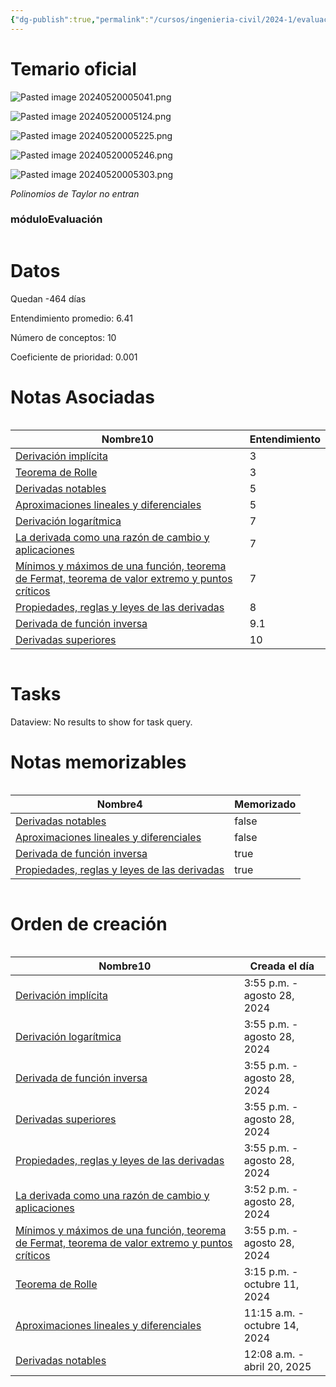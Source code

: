 ```yaml
---
{"dg-publish":true,"permalink":"/cursos/ingenieria-civil/2024-1/evaluaciones/calculo-i/i2-mat-1610/","tags":["evaluación"]}
---
```


# Temario oficial

![Pasted image 20240520005041.png](/img/user/Cursos/Ingenier%C3%ADa%20Civil/2024-1/Evaluaciones/C%C3%A1lculo%20I/attachments/Pasted%20image%2020240520005041.png)

![Pasted image 20240520005124.png](/img/user/Cursos/Ingenier%C3%ADa%20Civil/2024-1/Evaluaciones/C%C3%A1lculo%20I/attachments/Pasted%20image%2020240520005124.png)

![Pasted image 20240520005225.png](/img/user/Cursos/Ingenier%C3%ADa%20Civil/2024-1/Evaluaciones/C%C3%A1lculo%20I/attachments/Pasted%20image%2020240520005225.png)

![Pasted image 20240520005246.png](/img/user/Cursos/Ingenier%C3%ADa%20Civil/2024-1/Evaluaciones/C%C3%A1lculo%20I/attachments/Pasted%20image%2020240520005246.png)

![Pasted image 20240520005303.png](/img/user/Cursos/Ingenier%C3%ADa%20Civil/2024-1/Evaluaciones/C%C3%A1lculo%20I/attachments/Pasted%20image%2020240520005303.png)

*Polinomios de Taylor no entran*

<h3><span>móduloEvaluación</span></h3><p><span><div class="block-language-dataviewjs node-insert-event" style="overflow-x: auto;"><h1 dir="auto"><span>Datos</span></h1><p dir="auto"><span>Quedan -464 días</span></p><p dir="auto"><span>Entendimiento promedio: 6.41</span></p><p dir="auto"><span>Número de conceptos: 10</span></p><p dir="auto"><span>Coeficiente de prioridad: 0.001</span></p><h1 dir="auto"><span>Notas Asociadas</span></h1><div dir="auto" style="overflow-x: auto;"><table class="dataview table-view-table"><thead class="table-view-thead"><tr class="table-view-tr-header"><th class="table-view-th" dir="auto"><span>Nombre</span><span class="dataview small-text">10</span></th><th class="table-view-th" dir="auto"><span>Entendimiento</span></th></tr></thead><tbody class="table-view-tbody"><tr><td dir="auto"><span><a data-tooltip-position="top" aria-label="Cursos/Ingeniería Civil/2024-1/Cálculo I/2 La derivada/Derivación implícita.md" data-href="Cursos/Ingeniería Civil/2024-1/Cálculo I/2 La derivada/Derivación implícita.md" href="Cursos/Ingeniería Civil/2024-1/Cálculo I/2 La derivada/Derivación implícita.md" class="original-internal-link" target="_blank" rel="noopener nofollow" style="display: none;">Derivación implícita</a><a data-tooltip-position="top" aria-label="Cursos/Ingeniería Civil/2024-1/Cálculo I/2 La derivada/Derivación implícita.md" data-href="Cursos/Ingeniería Civil/2024-1/Cálculo I/2 La derivada/Derivación implícita.md" href="Cursos/Ingeniería Civil/2024-1/Cálculo I/2 La derivada/Derivación implícita.md" class="internal-link mathLink-internal-link" target="_blank" rel="noopener nofollow">Derivación implícita</a></span></td><td dir="auto"><span>3</span></td></tr><tr><td dir="auto"><span><a data-tooltip-position="top" aria-label="Cursos/Ingeniería Civil/2024-1/Cálculo I/3 Aplicaciones de la Derivada/Teorema de Rolle.md" data-href="Cursos/Ingeniería Civil/2024-1/Cálculo I/3 Aplicaciones de la Derivada/Teorema de Rolle.md" href="Cursos/Ingeniería Civil/2024-1/Cálculo I/3 Aplicaciones de la Derivada/Teorema de Rolle.md" class="original-internal-link" target="_blank" rel="noopener nofollow" style="display: none;">Teorema de Rolle</a><a data-tooltip-position="top" aria-label="Cursos/Ingeniería Civil/2024-1/Cálculo I/3 Aplicaciones de la Derivada/Teorema de Rolle.md" data-href="Cursos/Ingeniería Civil/2024-1/Cálculo I/3 Aplicaciones de la Derivada/Teorema de Rolle.md" href="Cursos/Ingeniería Civil/2024-1/Cálculo I/3 Aplicaciones de la Derivada/Teorema de Rolle.md" class="internal-link mathLink-internal-link" target="_blank" rel="noopener nofollow">Teorema de Rolle</a></span></td><td dir="auto"><span>3</span></td></tr><tr><td dir="auto"><span><a data-tooltip-position="top" aria-label="Cursos/Ingeniería Civil/2024-1/Cálculo I/2 La derivada/Derivadas notables.md" data-href="Cursos/Ingeniería Civil/2024-1/Cálculo I/2 La derivada/Derivadas notables.md" href="Cursos/Ingeniería Civil/2024-1/Cálculo I/2 La derivada/Derivadas notables.md" class="original-internal-link" target="_blank" rel="noopener nofollow" style="display: none;">Derivadas notables</a><a data-tooltip-position="top" aria-label="Cursos/Ingeniería Civil/2024-1/Cálculo I/2 La derivada/Derivadas notables.md" data-href="Cursos/Ingeniería Civil/2024-1/Cálculo I/2 La derivada/Derivadas notables.md" href="Cursos/Ingeniería Civil/2024-1/Cálculo I/2 La derivada/Derivadas notables.md" class="internal-link mathLink-internal-link" target="_blank" rel="noopener nofollow">Derivadas notables</a></span></td><td dir="auto"><span>5</span></td></tr><tr><td dir="auto"><span><a data-tooltip-position="top" aria-label="Cursos/Ingeniería Civil/2024-1/Cálculo I/3 Aplicaciones de la Derivada/Aproximaciones lineales y diferenciales.md" data-href="Cursos/Ingeniería Civil/2024-1/Cálculo I/3 Aplicaciones de la Derivada/Aproximaciones lineales y diferenciales.md" href="Cursos/Ingeniería Civil/2024-1/Cálculo I/3 Aplicaciones de la Derivada/Aproximaciones lineales y diferenciales.md" class="original-internal-link" target="_blank" rel="noopener nofollow" style="display: none;">Aproximaciones lineales y diferenciales</a><a data-tooltip-position="top" aria-label="Cursos/Ingeniería Civil/2024-1/Cálculo I/3 Aplicaciones de la Derivada/Aproximaciones lineales y diferenciales.md" data-href="Cursos/Ingeniería Civil/2024-1/Cálculo I/3 Aplicaciones de la Derivada/Aproximaciones lineales y diferenciales.md" href="Cursos/Ingeniería Civil/2024-1/Cálculo I/3 Aplicaciones de la Derivada/Aproximaciones lineales y diferenciales.md" class="internal-link mathLink-internal-link" target="_blank" rel="noopener nofollow">Aproximaciones lineales y diferenciales</a></span></td><td dir="auto"><span>5</span></td></tr><tr><td dir="auto"><span><a data-tooltip-position="top" aria-label="Cursos/Ingeniería Civil/2024-1/Cálculo I/2 La derivada/Derivación logarítmica.md" data-href="Cursos/Ingeniería Civil/2024-1/Cálculo I/2 La derivada/Derivación logarítmica.md" href="Cursos/Ingeniería Civil/2024-1/Cálculo I/2 La derivada/Derivación logarítmica.md" class="original-internal-link" target="_blank" rel="noopener nofollow" style="display: none;">Derivación logarítmica</a><a data-tooltip-position="top" aria-label="Cursos/Ingeniería Civil/2024-1/Cálculo I/2 La derivada/Derivación logarítmica.md" data-href="Cursos/Ingeniería Civil/2024-1/Cálculo I/2 La derivada/Derivación logarítmica.md" href="Cursos/Ingeniería Civil/2024-1/Cálculo I/2 La derivada/Derivación logarítmica.md" class="internal-link mathLink-internal-link" target="_blank" rel="noopener nofollow">Derivación logarítmica</a></span></td><td dir="auto"><span>7</span></td></tr><tr><td dir="auto"><span><a data-tooltip-position="top" aria-label="Cursos/Ingeniería Civil/2024-1/Cálculo I/3 Aplicaciones de la Derivada/La derivada como una razón de cambio y aplicaciones.md" data-href="Cursos/Ingeniería Civil/2024-1/Cálculo I/3 Aplicaciones de la Derivada/La derivada como una razón de cambio y aplicaciones.md" href="Cursos/Ingeniería Civil/2024-1/Cálculo I/3 Aplicaciones de la Derivada/La derivada como una razón de cambio y aplicaciones.md" class="original-internal-link" target="_blank" rel="noopener nofollow" style="display: none;">La derivada como una razón de cambio y aplicaciones</a><a data-tooltip-position="top" aria-label="Cursos/Ingeniería Civil/2024-1/Cálculo I/3 Aplicaciones de la Derivada/La derivada como una razón de cambio y aplicaciones.md" data-href="Cursos/Ingeniería Civil/2024-1/Cálculo I/3 Aplicaciones de la Derivada/La derivada como una razón de cambio y aplicaciones.md" href="Cursos/Ingeniería Civil/2024-1/Cálculo I/3 Aplicaciones de la Derivada/La derivada como una razón de cambio y aplicaciones.md" class="internal-link mathLink-internal-link" target="_blank" rel="noopener nofollow">La derivada como una razón de cambio y aplicaciones</a></span></td><td dir="auto"><span>7</span></td></tr><tr><td dir="auto"><span><a data-tooltip-position="top" aria-label="Cursos/Ingeniería Civil/2024-1/Cálculo I/3 Aplicaciones de la Derivada/Mínimos y máximos de una función, teorema de Fermat, teorema de valor extremo y puntos críticos.md" data-href="Cursos/Ingeniería Civil/2024-1/Cálculo I/3 Aplicaciones de la Derivada/Mínimos y máximos de una función, teorema de Fermat, teorema de valor extremo y puntos críticos.md" href="Cursos/Ingeniería Civil/2024-1/Cálculo I/3 Aplicaciones de la Derivada/Mínimos y máximos de una función, teorema de Fermat, teorema de valor extremo y puntos críticos.md" class="original-internal-link" target="_blank" rel="noopener nofollow" style="display: none;">Mínimos y máximos de una función, teorema de Fermat, teorema de valor extremo y puntos críticos</a><a data-tooltip-position="top" aria-label="Cursos/Ingeniería Civil/2024-1/Cálculo I/3 Aplicaciones de la Derivada/Mínimos y máximos de una función, teorema de Fermat, teorema de valor extremo y puntos críticos.md" data-href="Cursos/Ingeniería Civil/2024-1/Cálculo I/3 Aplicaciones de la Derivada/Mínimos y máximos de una función, teorema de Fermat, teorema de valor extremo y puntos críticos.md" href="Cursos/Ingeniería Civil/2024-1/Cálculo I/3 Aplicaciones de la Derivada/Mínimos y máximos de una función, teorema de Fermat, teorema de valor extremo y puntos críticos.md" class="internal-link mathLink-internal-link" target="_blank" rel="noopener nofollow">Mínimos y máximos de una función, teorema de Fermat, teorema de valor extremo y puntos críticos</a></span></td><td dir="auto"><span>7</span></td></tr><tr><td dir="auto"><span><a data-tooltip-position="top" aria-label="Cursos/Ingeniería Civil/2024-1/Cálculo I/2 La derivada/Propiedades, reglas y leyes de las derivadas.md" data-href="Cursos/Ingeniería Civil/2024-1/Cálculo I/2 La derivada/Propiedades, reglas y leyes de las derivadas.md" href="Cursos/Ingeniería Civil/2024-1/Cálculo I/2 La derivada/Propiedades, reglas y leyes de las derivadas.md" class="original-internal-link" target="_blank" rel="noopener nofollow" style="display: none;">Propiedades, reglas y leyes de las derivadas</a><a data-tooltip-position="top" aria-label="Cursos/Ingeniería Civil/2024-1/Cálculo I/2 La derivada/Propiedades, reglas y leyes de las derivadas.md" data-href="Cursos/Ingeniería Civil/2024-1/Cálculo I/2 La derivada/Propiedades, reglas y leyes de las derivadas.md" href="Cursos/Ingeniería Civil/2024-1/Cálculo I/2 La derivada/Propiedades, reglas y leyes de las derivadas.md" class="internal-link mathLink-internal-link" target="_blank" rel="noopener nofollow">Propiedades, reglas y leyes de las derivadas</a></span></td><td dir="auto"><span>8</span></td></tr><tr><td dir="auto"><span><a data-tooltip-position="top" aria-label="Cursos/Ingeniería Civil/2024-1/Cálculo I/2 La derivada/Derivada de función inversa.md" data-href="Cursos/Ingeniería Civil/2024-1/Cálculo I/2 La derivada/Derivada de función inversa.md" href="Cursos/Ingeniería Civil/2024-1/Cálculo I/2 La derivada/Derivada de función inversa.md" class="original-internal-link" target="_blank" rel="noopener nofollow" style="display: none;">Derivada de función inversa</a><a data-tooltip-position="top" aria-label="Cursos/Ingeniería Civil/2024-1/Cálculo I/2 La derivada/Derivada de función inversa.md" data-href="Cursos/Ingeniería Civil/2024-1/Cálculo I/2 La derivada/Derivada de función inversa.md" href="Cursos/Ingeniería Civil/2024-1/Cálculo I/2 La derivada/Derivada de función inversa.md" class="internal-link mathLink-internal-link" target="_blank" rel="noopener nofollow">Derivada de función inversa</a></span></td><td dir="auto"><span>9.1</span></td></tr><tr><td dir="auto"><span><a data-tooltip-position="top" aria-label="Cursos/Ingeniería Civil/2024-1/Cálculo I/2 La derivada/Derivadas superiores.md" data-href="Cursos/Ingeniería Civil/2024-1/Cálculo I/2 La derivada/Derivadas superiores.md" href="Cursos/Ingeniería Civil/2024-1/Cálculo I/2 La derivada/Derivadas superiores.md" class="original-internal-link" target="_blank" rel="noopener nofollow" style="display: none;">Derivadas superiores</a><a data-tooltip-position="top" aria-label="Cursos/Ingeniería Civil/2024-1/Cálculo I/2 La derivada/Derivadas superiores.md" data-href="Cursos/Ingeniería Civil/2024-1/Cálculo I/2 La derivada/Derivadas superiores.md" href="Cursos/Ingeniería Civil/2024-1/Cálculo I/2 La derivada/Derivadas superiores.md" class="internal-link mathLink-internal-link" target="_blank" rel="noopener nofollow">Derivadas superiores</a></span></td><td dir="auto"><span>10</span></td></tr></tbody></table></div><h1 dir="auto"><span>Tasks</span></h1><div><div class="dataview dataview-error-box"><p class="dataview dataview-error-message" dir="auto">Dataview: No results to show for task query.</p></div></div><h1 dir="auto"><span>Notas memorizables</span></h1><div dir="auto" style="overflow-x: auto;"><table class="dataview table-view-table"><thead class="table-view-thead"><tr class="table-view-tr-header"><th class="table-view-th" dir="auto"><span>Nombre</span><span class="dataview small-text">4</span></th><th class="table-view-th" dir="auto"><span>Memorizado</span></th></tr></thead><tbody class="table-view-tbody"><tr><td dir="auto"><span><a data-tooltip-position="top" aria-label="Cursos/Ingeniería Civil/2024-1/Cálculo I/2 La derivada/Derivadas notables.md" data-href="Cursos/Ingeniería Civil/2024-1/Cálculo I/2 La derivada/Derivadas notables.md" href="Cursos/Ingeniería Civil/2024-1/Cálculo I/2 La derivada/Derivadas notables.md" class="original-internal-link" target="_blank" rel="noopener nofollow" style="display: none;">Derivadas notables</a><a data-tooltip-position="top" aria-label="Cursos/Ingeniería Civil/2024-1/Cálculo I/2 La derivada/Derivadas notables.md" data-href="Cursos/Ingeniería Civil/2024-1/Cálculo I/2 La derivada/Derivadas notables.md" href="Cursos/Ingeniería Civil/2024-1/Cálculo I/2 La derivada/Derivadas notables.md" class="internal-link mathLink-internal-link" target="_blank" rel="noopener nofollow">Derivadas notables</a></span></td><td dir="ltr">false</td></tr><tr><td dir="auto"><span><a data-tooltip-position="top" aria-label="Cursos/Ingeniería Civil/2024-1/Cálculo I/3 Aplicaciones de la Derivada/Aproximaciones lineales y diferenciales.md" data-href="Cursos/Ingeniería Civil/2024-1/Cálculo I/3 Aplicaciones de la Derivada/Aproximaciones lineales y diferenciales.md" href="Cursos/Ingeniería Civil/2024-1/Cálculo I/3 Aplicaciones de la Derivada/Aproximaciones lineales y diferenciales.md" class="original-internal-link" target="_blank" rel="noopener nofollow" style="display: none;">Aproximaciones lineales y diferenciales</a><a data-tooltip-position="top" aria-label="Cursos/Ingeniería Civil/2024-1/Cálculo I/3 Aplicaciones de la Derivada/Aproximaciones lineales y diferenciales.md" data-href="Cursos/Ingeniería Civil/2024-1/Cálculo I/3 Aplicaciones de la Derivada/Aproximaciones lineales y diferenciales.md" href="Cursos/Ingeniería Civil/2024-1/Cálculo I/3 Aplicaciones de la Derivada/Aproximaciones lineales y diferenciales.md" class="internal-link mathLink-internal-link" target="_blank" rel="noopener nofollow">Aproximaciones lineales y diferenciales</a></span></td><td dir="ltr">false</td></tr><tr><td dir="auto"><span><a data-tooltip-position="top" aria-label="Cursos/Ingeniería Civil/2024-1/Cálculo I/2 La derivada/Derivada de función inversa.md" data-href="Cursos/Ingeniería Civil/2024-1/Cálculo I/2 La derivada/Derivada de función inversa.md" href="Cursos/Ingeniería Civil/2024-1/Cálculo I/2 La derivada/Derivada de función inversa.md" class="original-internal-link" target="_blank" rel="noopener nofollow" style="display: none;">Derivada de función inversa</a><a data-tooltip-position="top" aria-label="Cursos/Ingeniería Civil/2024-1/Cálculo I/2 La derivada/Derivada de función inversa.md" data-href="Cursos/Ingeniería Civil/2024-1/Cálculo I/2 La derivada/Derivada de función inversa.md" href="Cursos/Ingeniería Civil/2024-1/Cálculo I/2 La derivada/Derivada de función inversa.md" class="internal-link mathLink-internal-link" target="_blank" rel="noopener nofollow">Derivada de función inversa</a></span></td><td dir="ltr">true</td></tr><tr><td dir="auto"><span><a data-tooltip-position="top" aria-label="Cursos/Ingeniería Civil/2024-1/Cálculo I/2 La derivada/Propiedades, reglas y leyes de las derivadas.md" data-href="Cursos/Ingeniería Civil/2024-1/Cálculo I/2 La derivada/Propiedades, reglas y leyes de las derivadas.md" href="Cursos/Ingeniería Civil/2024-1/Cálculo I/2 La derivada/Propiedades, reglas y leyes de las derivadas.md" class="original-internal-link" target="_blank" rel="noopener nofollow" style="display: none;">Propiedades, reglas y leyes de las derivadas</a><a data-tooltip-position="top" aria-label="Cursos/Ingeniería Civil/2024-1/Cálculo I/2 La derivada/Propiedades, reglas y leyes de las derivadas.md" data-href="Cursos/Ingeniería Civil/2024-1/Cálculo I/2 La derivada/Propiedades, reglas y leyes de las derivadas.md" href="Cursos/Ingeniería Civil/2024-1/Cálculo I/2 La derivada/Propiedades, reglas y leyes de las derivadas.md" class="internal-link mathLink-internal-link" target="_blank" rel="noopener nofollow">Propiedades, reglas y leyes de las derivadas</a></span></td><td dir="ltr">true</td></tr></tbody></table></div><h1 dir="auto"><span>Orden de creación</span></h1><div dir="auto" style="overflow-x: auto;"><table class="dataview table-view-table"><thead class="table-view-thead"><tr class="table-view-tr-header"><th class="table-view-th" dir="auto"><span>Nombre</span><span class="dataview small-text">10</span></th><th class="table-view-th" dir="auto"><span>Creada el día</span></th></tr></thead><tbody class="table-view-tbody"><tr><td dir="auto"><span><a data-tooltip-position="top" aria-label="Cursos/Ingeniería Civil/2024-1/Cálculo I/2 La derivada/Derivación implícita.md" data-href="Cursos/Ingeniería Civil/2024-1/Cálculo I/2 La derivada/Derivación implícita.md" href="Cursos/Ingeniería Civil/2024-1/Cálculo I/2 La derivada/Derivación implícita.md" class="original-internal-link" target="_blank" rel="noopener nofollow" style="display: none;">Derivación implícita</a><a data-tooltip-position="top" aria-label="Cursos/Ingeniería Civil/2024-1/Cálculo I/2 La derivada/Derivación implícita.md" data-href="Cursos/Ingeniería Civil/2024-1/Cálculo I/2 La derivada/Derivación implícita.md" href="Cursos/Ingeniería Civil/2024-1/Cálculo I/2 La derivada/Derivación implícita.md" class="internal-link mathLink-internal-link" target="_blank" rel="noopener nofollow">Derivación implícita</a></span></td><td dir="ltr">3:55 p.m. - agosto 28, 2024</td></tr><tr><td dir="auto"><span><a data-tooltip-position="top" aria-label="Cursos/Ingeniería Civil/2024-1/Cálculo I/2 La derivada/Derivación logarítmica.md" data-href="Cursos/Ingeniería Civil/2024-1/Cálculo I/2 La derivada/Derivación logarítmica.md" href="Cursos/Ingeniería Civil/2024-1/Cálculo I/2 La derivada/Derivación logarítmica.md" class="original-internal-link" target="_blank" rel="noopener nofollow" style="display: none;">Derivación logarítmica</a><a data-tooltip-position="top" aria-label="Cursos/Ingeniería Civil/2024-1/Cálculo I/2 La derivada/Derivación logarítmica.md" data-href="Cursos/Ingeniería Civil/2024-1/Cálculo I/2 La derivada/Derivación logarítmica.md" href="Cursos/Ingeniería Civil/2024-1/Cálculo I/2 La derivada/Derivación logarítmica.md" class="internal-link mathLink-internal-link" target="_blank" rel="noopener nofollow">Derivación logarítmica</a></span></td><td dir="ltr">3:55 p.m. - agosto 28, 2024</td></tr><tr><td dir="auto"><span><a data-tooltip-position="top" aria-label="Cursos/Ingeniería Civil/2024-1/Cálculo I/2 La derivada/Derivada de función inversa.md" data-href="Cursos/Ingeniería Civil/2024-1/Cálculo I/2 La derivada/Derivada de función inversa.md" href="Cursos/Ingeniería Civil/2024-1/Cálculo I/2 La derivada/Derivada de función inversa.md" class="original-internal-link" target="_blank" rel="noopener nofollow" style="display: none;">Derivada de función inversa</a><a data-tooltip-position="top" aria-label="Cursos/Ingeniería Civil/2024-1/Cálculo I/2 La derivada/Derivada de función inversa.md" data-href="Cursos/Ingeniería Civil/2024-1/Cálculo I/2 La derivada/Derivada de función inversa.md" href="Cursos/Ingeniería Civil/2024-1/Cálculo I/2 La derivada/Derivada de función inversa.md" class="internal-link mathLink-internal-link" target="_blank" rel="noopener nofollow">Derivada de función inversa</a></span></td><td dir="ltr">3:55 p.m. - agosto 28, 2024</td></tr><tr><td dir="auto"><span><a data-tooltip-position="top" aria-label="Cursos/Ingeniería Civil/2024-1/Cálculo I/2 La derivada/Derivadas superiores.md" data-href="Cursos/Ingeniería Civil/2024-1/Cálculo I/2 La derivada/Derivadas superiores.md" href="Cursos/Ingeniería Civil/2024-1/Cálculo I/2 La derivada/Derivadas superiores.md" class="original-internal-link" target="_blank" rel="noopener nofollow" style="display: none;">Derivadas superiores</a><a data-tooltip-position="top" aria-label="Cursos/Ingeniería Civil/2024-1/Cálculo I/2 La derivada/Derivadas superiores.md" data-href="Cursos/Ingeniería Civil/2024-1/Cálculo I/2 La derivada/Derivadas superiores.md" href="Cursos/Ingeniería Civil/2024-1/Cálculo I/2 La derivada/Derivadas superiores.md" class="internal-link mathLink-internal-link" target="_blank" rel="noopener nofollow">Derivadas superiores</a></span></td><td dir="ltr">3:55 p.m. - agosto 28, 2024</td></tr><tr><td dir="auto"><span><a data-tooltip-position="top" aria-label="Cursos/Ingeniería Civil/2024-1/Cálculo I/2 La derivada/Propiedades, reglas y leyes de las derivadas.md" data-href="Cursos/Ingeniería Civil/2024-1/Cálculo I/2 La derivada/Propiedades, reglas y leyes de las derivadas.md" href="Cursos/Ingeniería Civil/2024-1/Cálculo I/2 La derivada/Propiedades, reglas y leyes de las derivadas.md" class="original-internal-link" target="_blank" rel="noopener nofollow" style="display: none;">Propiedades, reglas y leyes de las derivadas</a><a data-tooltip-position="top" aria-label="Cursos/Ingeniería Civil/2024-1/Cálculo I/2 La derivada/Propiedades, reglas y leyes de las derivadas.md" data-href="Cursos/Ingeniería Civil/2024-1/Cálculo I/2 La derivada/Propiedades, reglas y leyes de las derivadas.md" href="Cursos/Ingeniería Civil/2024-1/Cálculo I/2 La derivada/Propiedades, reglas y leyes de las derivadas.md" class="internal-link mathLink-internal-link" target="_blank" rel="noopener nofollow">Propiedades, reglas y leyes de las derivadas</a></span></td><td dir="ltr">3:55 p.m. - agosto 28, 2024</td></tr><tr><td dir="auto"><span><a data-tooltip-position="top" aria-label="Cursos/Ingeniería Civil/2024-1/Cálculo I/3 Aplicaciones de la Derivada/La derivada como una razón de cambio y aplicaciones.md" data-href="Cursos/Ingeniería Civil/2024-1/Cálculo I/3 Aplicaciones de la Derivada/La derivada como una razón de cambio y aplicaciones.md" href="Cursos/Ingeniería Civil/2024-1/Cálculo I/3 Aplicaciones de la Derivada/La derivada como una razón de cambio y aplicaciones.md" class="original-internal-link" target="_blank" rel="noopener nofollow" style="display: none;">La derivada como una razón de cambio y aplicaciones</a><a data-tooltip-position="top" aria-label="Cursos/Ingeniería Civil/2024-1/Cálculo I/3 Aplicaciones de la Derivada/La derivada como una razón de cambio y aplicaciones.md" data-href="Cursos/Ingeniería Civil/2024-1/Cálculo I/3 Aplicaciones de la Derivada/La derivada como una razón de cambio y aplicaciones.md" href="Cursos/Ingeniería Civil/2024-1/Cálculo I/3 Aplicaciones de la Derivada/La derivada como una razón de cambio y aplicaciones.md" class="internal-link mathLink-internal-link" target="_blank" rel="noopener nofollow">La derivada como una razón de cambio y aplicaciones</a></span></td><td dir="ltr">3:52 p.m. - agosto 28, 2024</td></tr><tr><td dir="auto"><span><a data-tooltip-position="top" aria-label="Cursos/Ingeniería Civil/2024-1/Cálculo I/3 Aplicaciones de la Derivada/Mínimos y máximos de una función, teorema de Fermat, teorema de valor extremo y puntos críticos.md" data-href="Cursos/Ingeniería Civil/2024-1/Cálculo I/3 Aplicaciones de la Derivada/Mínimos y máximos de una función, teorema de Fermat, teorema de valor extremo y puntos críticos.md" href="Cursos/Ingeniería Civil/2024-1/Cálculo I/3 Aplicaciones de la Derivada/Mínimos y máximos de una función, teorema de Fermat, teorema de valor extremo y puntos críticos.md" class="original-internal-link" target="_blank" rel="noopener nofollow" style="display: none;">Mínimos y máximos de una función, teorema de Fermat, teorema de valor extremo y puntos críticos</a><a data-tooltip-position="top" aria-label="Cursos/Ingeniería Civil/2024-1/Cálculo I/3 Aplicaciones de la Derivada/Mínimos y máximos de una función, teorema de Fermat, teorema de valor extremo y puntos críticos.md" data-href="Cursos/Ingeniería Civil/2024-1/Cálculo I/3 Aplicaciones de la Derivada/Mínimos y máximos de una función, teorema de Fermat, teorema de valor extremo y puntos críticos.md" href="Cursos/Ingeniería Civil/2024-1/Cálculo I/3 Aplicaciones de la Derivada/Mínimos y máximos de una función, teorema de Fermat, teorema de valor extremo y puntos críticos.md" class="internal-link mathLink-internal-link" target="_blank" rel="noopener nofollow">Mínimos y máximos de una función, teorema de Fermat, teorema de valor extremo y puntos críticos</a></span></td><td dir="ltr">3:55 p.m. - agosto 28, 2024</td></tr><tr><td dir="auto"><span><a data-tooltip-position="top" aria-label="Cursos/Ingeniería Civil/2024-1/Cálculo I/3 Aplicaciones de la Derivada/Teorema de Rolle.md" data-href="Cursos/Ingeniería Civil/2024-1/Cálculo I/3 Aplicaciones de la Derivada/Teorema de Rolle.md" href="Cursos/Ingeniería Civil/2024-1/Cálculo I/3 Aplicaciones de la Derivada/Teorema de Rolle.md" class="original-internal-link" target="_blank" rel="noopener nofollow" style="display: none;">Teorema de Rolle</a><a data-tooltip-position="top" aria-label="Cursos/Ingeniería Civil/2024-1/Cálculo I/3 Aplicaciones de la Derivada/Teorema de Rolle.md" data-href="Cursos/Ingeniería Civil/2024-1/Cálculo I/3 Aplicaciones de la Derivada/Teorema de Rolle.md" href="Cursos/Ingeniería Civil/2024-1/Cálculo I/3 Aplicaciones de la Derivada/Teorema de Rolle.md" class="internal-link mathLink-internal-link" target="_blank" rel="noopener nofollow">Teorema de Rolle</a></span></td><td dir="ltr">3:15 p.m. - octubre 11, 2024</td></tr><tr><td dir="auto"><span><a data-tooltip-position="top" aria-label="Cursos/Ingeniería Civil/2024-1/Cálculo I/3 Aplicaciones de la Derivada/Aproximaciones lineales y diferenciales.md" data-href="Cursos/Ingeniería Civil/2024-1/Cálculo I/3 Aplicaciones de la Derivada/Aproximaciones lineales y diferenciales.md" href="Cursos/Ingeniería Civil/2024-1/Cálculo I/3 Aplicaciones de la Derivada/Aproximaciones lineales y diferenciales.md" class="original-internal-link" target="_blank" rel="noopener nofollow" style="display: none;">Aproximaciones lineales y diferenciales</a><a data-tooltip-position="top" aria-label="Cursos/Ingeniería Civil/2024-1/Cálculo I/3 Aplicaciones de la Derivada/Aproximaciones lineales y diferenciales.md" data-href="Cursos/Ingeniería Civil/2024-1/Cálculo I/3 Aplicaciones de la Derivada/Aproximaciones lineales y diferenciales.md" href="Cursos/Ingeniería Civil/2024-1/Cálculo I/3 Aplicaciones de la Derivada/Aproximaciones lineales y diferenciales.md" class="internal-link mathLink-internal-link" target="_blank" rel="noopener nofollow">Aproximaciones lineales y diferenciales</a></span></td><td dir="ltr">11:15 a.m. - octubre 14, 2024</td></tr><tr><td dir="auto"><span><a data-tooltip-position="top" aria-label="Cursos/Ingeniería Civil/2024-1/Cálculo I/2 La derivada/Derivadas notables.md" data-href="Cursos/Ingeniería Civil/2024-1/Cálculo I/2 La derivada/Derivadas notables.md" href="Cursos/Ingeniería Civil/2024-1/Cálculo I/2 La derivada/Derivadas notables.md" class="original-internal-link" target="_blank" rel="noopener nofollow" style="display: none;">Derivadas notables</a><a data-tooltip-position="top" aria-label="Cursos/Ingeniería Civil/2024-1/Cálculo I/2 La derivada/Derivadas notables.md" data-href="Cursos/Ingeniería Civil/2024-1/Cálculo I/2 La derivada/Derivadas notables.md" href="Cursos/Ingeniería Civil/2024-1/Cálculo I/2 La derivada/Derivadas notables.md" class="internal-link mathLink-internal-link" target="_blank" rel="noopener nofollow">Derivadas notables</a></span></td><td dir="ltr">12:08 a.m. - abril 20, 2025</td></tr></tbody></table></div></div></span></p>

